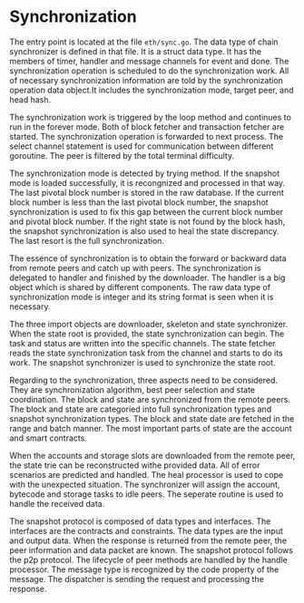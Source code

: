 # Synchronization

The entry point is located at the file `eth/sync.go`. The data type of chain synchronizer is defined in that file. It is a struct data type. It has the members of timer, handler and message channels for event and done. The synchronization operation is scheduled to do the synchronization work. All of necessary synchronization information are told by the synchronization operation data object.It includes the synchronization mode, target peer, and head hash. 

The synchronization work is triggered by the loop method and continues to run in the forever mode. Both of block fetcher and transaction fetcher are started. The synchronization operation is forwarded to next process. The select channel statement is used for communication between different goroutine. The peer is filtered by the total terminal difficulty. 

The synchronization mode is detected by trying method. If the snapshot mode is loaded successfully, it is recongnized and processed in that way. The last pivotal block number is stored in the raw database. If the current block number is less than the last pivotal block number, the snapshot synchronization is used to fix this gap between the current block number and pivotal block number. If the right state is not found by the block hash, the snapshot synchronization is also used to heal the state discrepancy. The last resort is the full synchronization.

The essence of synchronization is to obtain the forward or backward data from remote peers and catch up with peers. The synchronization is delegated to handler and finished by the downloader. The handler is a big object which is shared by different components. The raw data type of synchronization mode is integer and its string format is seen when it is necessary. 

The three import objects are downloader, skeleton and state synchronizer. When the state root is provided, the state synchronization can begin. The task and status are written into the specific channels. The state fetcher reads the state synchronization task from the channel and starts to do its work. The snapshot synchronizer is used to synchronize the state root. 

Regarding to the synchronization, three aspects need to be considered. They are synchronization algorithm, best peer selection and state coordination. The block and state are synchronized from the remote peers. The block and state are categoried into full synchronization types and snapshot synchronization types. The block and state date are fetched in the range and batch manner. The most important parts of state are the account and smart contracts.

When the accounts and storage slots are downloaded from the remote peer, the state trie can be reconstructed withe provided data. All of error scenarios are predicted and handled. The heal processor is used to cope with the unexpected situation. The synchronizer will assign the account, bytecode and storage tasks to idle peers. The seperate routine is used to handle the received data. 

The snapshot protocol is composed of data types and interfaces. The interfaces are the contracts and constraints. The data types are the input and output data. When the response is returned from the remote peer, the peer information and data packet are known. The snapshot protocol follows the p2p protocol. The lifecycle of peer methods are handled by the handle processor. The message type is recognized by the code property of the message. The dispatcher is sending the request and processing the response. 


